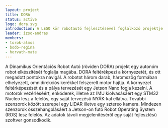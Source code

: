 ```yaml
---
layout: project
title: DORA
status: active
logo: dora.svg
introduction: A LEGO kör robotautó fejlesztésével foglalkozó projektje.
leader: izso-andras
members:
- torok-almos
- bodo-regina
- horvath-mate
---
```

A Dinamikus Orientációs Robot Autó (röviden DORA) projekt egy autonóm robot elkészítését foglalja magába. DORA feltérékpezi a környezetét, és ott megadott pontokra navigál. A robotot három darab, háromszög formában elhelyezett, omnidirekciós kerékkel felszerelt motor hajtja.
A környezet feltérképezését és a pálya tervezését egy Jetson Nano fogja kezelni. A motorok vezérléséért, enkóderek, illetve az IMU kiolvasásáért egy STM32 Nucleo lesz a felelős, egy saját tervezésű NYÁK-kal ellátva. További szenzorok között szerepel egy LIDAR illetve egy sztereo kamera.
Mindezen szenzorok összehangolásáért a Jetson-on futó Robot Operating System (ROS) lesz felelős. Az adatok távoli megjelenítéséről egy saját fejlesztésű szoftver gonsodkodik.
